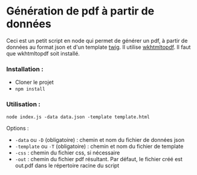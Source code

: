 # Génération de pdf à partir de données

Ceci est un petit script en node qui permet de générer un pdf, à partir de données au format json et d'un template [twig](https://twig.symfony.com/).
Il utilise [wkhtmltopdf](https://wkhtmltopdf.org/). Il faut que wkhtmltopdf soit installé.

### Installation :

* Cloner le projet
* `npm install`

### Utilisation :
```
node index.js -data data.json -template template.html
```

Options :

  * `-data` ou `-D` (obligatoire) : chemin et nom du fichier de données json
  * `-template` ou `-T` (obligatoire) : chemin et nom du fichier de template
  * `-css` : chemin du fichier css, si nécessaire
  * `-out` : chemin du fichier pdf résultant. Par défaut, le fichier créé est out.pdf dans le répertoire racine du script
